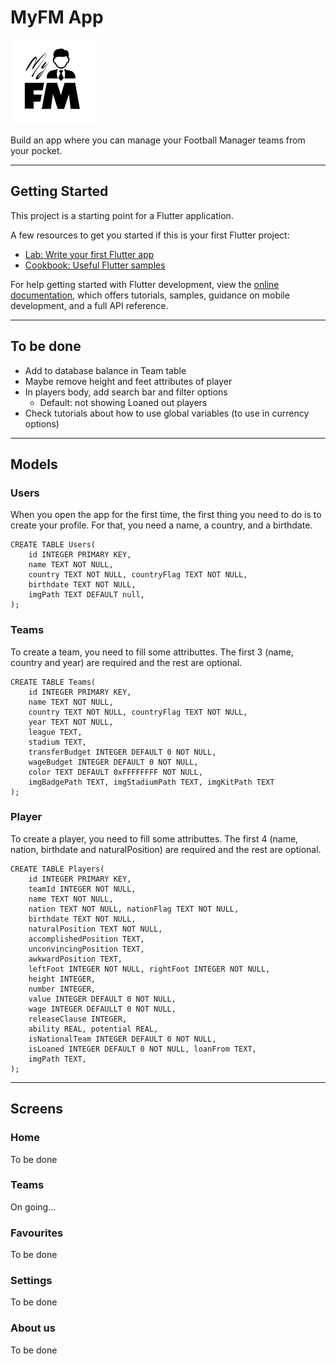 # MyFM App

<img src="assets/logo/myfm_logo.png" width="135">

Build an app where you can manage your Football Manager teams from your pocket.

---

## Getting Started

This project is a starting point for a Flutter application.

A few resources to get you started if this is your first Flutter project:

- [Lab: Write your first Flutter app](https://docs.flutter.dev/get-started/codelab)
- [Cookbook: Useful Flutter samples](https://docs.flutter.dev/cookbook)

For help getting started with Flutter development, view the
[online documentation](https://docs.flutter.dev/), which offers tutorials,
samples, guidance on mobile development, and a full API reference.

---

## To be done

- Add to database balance in Team table
- Maybe remove height and feet attributes of player
- In players body, add search bar and filter options
    - Default: not showing Loaned out players
- Check tutorials about how to use global variables (to use in currency options)

---

## Models

### Users
When you open the app for the first time, the first thing you need to do is to create your profile. For that, you need a name, a country, and a birthdate.


    CREATE TABLE Users(
        id INTEGER PRIMARY KEY, 
        name TEXT NOT NULL, 
        country TEXT NOT NULL, countryFlag TEXT NOT NULL, 
        birthdate TEXT NOT NULL,
        imgPath TEXT DEFAULT null,
    );


### Teams
To create a team, you need to fill some attributtes. The first 3 (name, country and year) are required and the rest are optional.  


    CREATE TABLE Teams(
        id INTEGER PRIMARY KEY, 
        name TEXT NOT NULL, 
        country TEXT NOT NULL, countryFlag TEXT NOT NULL, 
        year TEXT NOT NULL,
        league TEXT,
        stadium TEXT,
        transferBudget INTEGER DEFAULT 0 NOT NULL,
        wageBudget INTEGER DEFAULT 0 NOT NULL,
        color TEXT DEFAULT 0xFFFFFFFF NOT NULL,
        imgBadgePath TEXT, imgStadiumPath TEXT, imgKitPath TEXT
    );


### Player
To create a player, you need to fill some attributtes. The first 4 (name, nation, birthdate and naturalPosition) are required and the rest are optional.  


    CREATE TABLE Players(
        id INTEGER PRIMARY KEY,
        teamId INTEGER NOT NULL, 
        name TEXT NOT NULL, 
        nation TEXT NOT NULL, nationFlag TEXT NOT NULL, 
        birthdate TEXT NOT NULL,
        naturalPosition TEXT NOT NULL,
        accomplishedPosition TEXT, 
        unconvincingPosition TEXT, 
        awkwardPosition TEXT,
        leftFoot INTEGER NOT NULL, rightFoot INTEGER NOT NULL,
        height INTEGER, 
        number INTEGER,
        value INTEGER DEFAULT 0 NOT NULL,
        wage INTEGER DEFAULLT 0 NOT NULL,
        releaseClause INTEGER,
        ability REAL, potential REAL,
        isNationalTeam INTEGER DEFAULT 0 NOT NULL,
        isLoaned INTEGER DEFAULT 0 NOT NULL, loanFrom TEXT, 
        imgPath TEXT,
    );

---

## Screens

### Home

To be done

### Teams

On going...

### Favourites

To be done

### Settings

To be done

### About us

To be done

